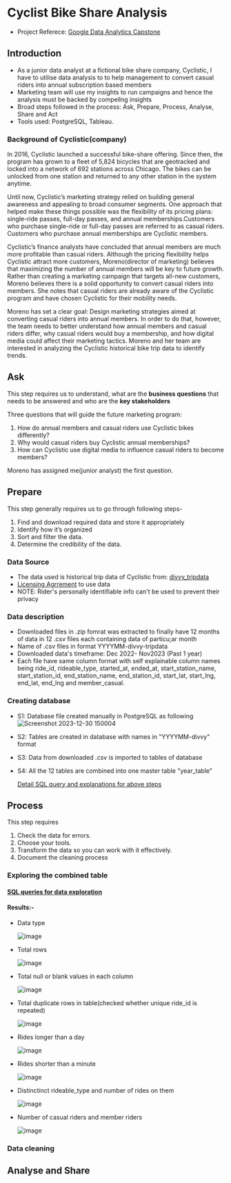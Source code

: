 # Cyclist Bike Share Analysis
- Project Referece: [Google Data Analytics Capstone](https://www.coursera.org/learn/google-data-analytics-capstone)

## Introduction
- As a junior data analyst at a fictional bike share company, Cyclistic, I have to utilise data analysis to to help management to convert casual riders into annual subscription based members
- Marketing team will use my insights to run campaigns and hence the analysis must be backed by compellng insights
- Broad steps followed in the process: Ask, Prepare, Process, Analyse, Share and Act
- Tools used: PostgreSQL, Tableau.

### Background of Cyclistic(company)
In 2016, Cyclistic launched a successful bike-share offering. Since then, the program has grown to a fleet of 5,824 bicycles that are geotracked and locked into a network of 692 stations across Chicago. The bikes can be unlocked from one station and returned to any other station in the system anytime.

Until now, Cyclistic’s marketing strategy relied on building general awareness and appealing to broad consumer segments. One approach that helped make these things possible was the flexibility of its pricing plans: single-ride passes, full-day passes, and annual memberships.Customers who purchase single-ride or full-day passes are referred to as casual riders. Customers who purchase annual memberships are Cyclistic members.

Cyclistic’s finance analysts have concluded that annual members are much more profitable
than casual riders. Although the pricing flexibility helps Cyclistic attract more customers, Moreno(director of marketing) believes that maximizing the number of annual members will be key to future growth. Rather than creating a marketing campaign that targets all-new customers, Moreno believes there is a solid opportunity to convert casual riders into members. She notes that casual riders are already aware of the Cyclistic program and have chosen Cyclistic for their mobility needs.

Moreno has set a clear goal: Design marketing strategies aimed at converting casual riders into annual members. In order to do that, however, the team needs to better understand how annual members and casual riders differ, why casual riders would buy a membership, and how digital media could affect their marketing tactics. Moreno and her team are interested in analyzing the Cyclistic historical bike trip data to identify trends.

## Ask
This step requires us to understand, what are the **business questions** that needs to be answered and who are the **key stakeholders**

Three questions that will guide the future marketing program:
  1. How do annual members and casual riders use Cyclistic bikes differently?
  2. Why would casual riders buy Cyclistic annual memberships?
  3. How can Cyclistic use digital media to influence casual riders to become members?

Moreno has assigned me(junior analyst) the first question.

## Prepare
This step generally requires us to go through following steps-
  1. Find and download required data and store it appropriately
  2. Identify how it’s organized
  3. Sort and filter the data.
  4. Determine the credibility of the data.

### Data Source
- The data used is historical trip data of Cyclistic from: [divvy_tripdata](https://divvy-tripdata.s3.amazonaws.com/index.html)
- [Licensing Agrrement](https://ride.divvybikes.com/data-license-agreement) to use data
- NOTE: Rider's personally identifiable info can't be used to prevent their privacy

### Data description
- Downloaded files in .zip fomrat was extracted to finally have 12 months of data in 12 .csv files each containing data of particu;ar month
- Name of .csv files in format YYYYMM-divvy-tripdata
- Downloaded data's timeframe: Dec 2022- Nov2023 (Past 1 year)
- Each file have same column format with self explainable column names being ride_id, rideable_type, started_at, ended_at, start_station_name, start_station_id, end_station_name, end_station_id, start_lat, start_lng, end_lat, end_lng and member_casual.

### Creating database
- S1: Database file created manually in PostgreSQL as following
  ![Screenshot 2023-12-30 150004](https://github.com/rk2303iitb/Capstone/assets/155146605/e870288d-b00f-4292-bed8-d29b5dd7d207)
- S2: Tables are created in database with names in "YYYYMM-divvy" format 
- S3: Data from downloaded .csv is imported to tables of database
- S4: All the 12 tables are combined into one master table "year_table"

  [Detail SQL query and explanations for above steps](https://github.com/rk2303iitb/Capstone/blob/main/Database_creation.md#adding-the-tables)

## Process
This step requires 
  1. Check the data for errors.
  2. Choose your tools.
  3. Transform the data so you can work with it effectively.
  4. Document the cleaning process

### Exploring the combined table

#### [SQL queries for data exploration](https://github.com/rk2303iitb/Cyclist-bike-share-analysis/blob/main/Data%20exploration.md#queries-for-data-exploration)
#### Results:-

- Data type

    ![image](https://github.com/rk2303iitb/Cyclist-bike-share-analysis/assets/155146605/f9a01b56-641f-4d78-81c0-98b2db4726f9)

- Total rows
  
    ![image](https://github.com/rk2303iitb/Cyclist-bike-share-analysis/assets/155146605/e31661eb-8d7a-4666-b113-0c23943cbe19)

- Total null or blank values in each column

    ![image](https://github.com/rk2303iitb/Cyclist-bike-share-analysis/assets/155146605/0c2a1f89-9b39-4bc7-b19e-6f7d2b525ab6)

- Total duplicate rows in table(checked whether unique ride_id is repeated)

    ![image](https://github.com/rk2303iitb/Cyclist-bike-share-analysis/assets/155146605/d4c324d7-1ee3-453f-be0a-fda64f9c99b4)

- Rides longer than a day

    ![image](https://github.com/rk2303iitb/Cyclist-bike-share-analysis/assets/155146605/73d2ae98-4bf1-4b3a-843d-f05d45ea884b)

- Rides shorter than a minute

    ![image](https://github.com/rk2303iitb/Cyclist-bike-share-analysis/assets/155146605/a6c27850-1a88-409b-b103-4752ecff5b0e)

- Distinctinct rideable_type and number of rides on them

    ![image](https://github.com/rk2303iitb/Cyclist-bike-share-analysis/assets/155146605/494cb29e-b39a-4550-9c6d-72167c4fd612)

- Number of casual riders and member riders

     ![image](https://github.com/rk2303iitb/Cyclist-bike-share-analysis/assets/155146605/acd548cd-4d4f-4dd7-8686-dd349f9fa02e)
  
### Data cleaning

## Analyse and Share
  




